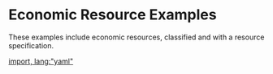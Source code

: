 # Economic Resource Examples

These examples include economic resources, classified and with a resource specification.

[import, lang:"yaml"](resource.yaml)
